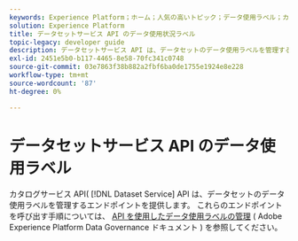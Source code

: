 ```yaml
---
keywords: Experience Platform；ホーム；人気の高いトピック；データ使用ラベル；カタログサービス
solution: Experience Platform
title: データセットサービス API のデータ使用状況ラベル
topic-legacy: developer guide
description: データセットサービス API は、データセットのデータ使用ラベルを管理するエンドポイントを提供します。
exl-id: 2451e5b0-b117-4465-8e58-70fc341c0748
source-git-commit: 03e7863f38b882a2fbf6ba0de1755e1924e8e228
workflow-type: tm+mt
source-wordcount: '87'
ht-degree: 0%

---
```


# データセットサービス API のデータ使用ラベル

カタログサービス API( [!DNL Dataset Service] API は、データセットのデータ使用ラベルを管理するエンドポイントを提供します。 これらのエンドポイントを呼び出す手順については、 [API を使用したデータ使用ラベルの管理](../../data-governance/labels/dataset-api.md) ( Adobe Experience Platform Data Governance ドキュメント ) を参照してください。
